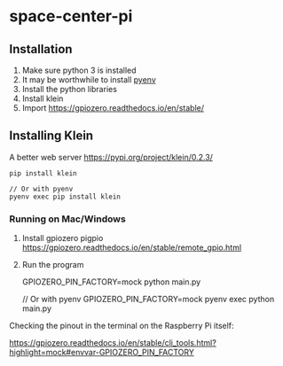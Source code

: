# space-center-pi

## Installation

1. Make sure python 3 is installed
1. It may be worthwhile to install [pyenv](https://github.com/pyenv/pyenv)
1. Install the python libraries
1. Install klein
1. Import https://gpiozero.readthedocs.io/en/stable/


## Installing Klein
A better web server https://pypi.org/project/klein/0.2.3/

    pip install klein

    // Or with pyenv
    pyenv exec pip install klein


### Running on Mac/Windows
1. Install gpiozero pigpio https://gpiozero.readthedocs.io/en/stable/remote_gpio.html
1. Run the program

    GPIOZERO_PIN_FACTORY=mock python main.py

    // Or with pyenv
    GPIOZERO_PIN_FACTORY=mock pyenv exec python main.py


Checking the pinout in the terminal on the Raspberry Pi itself:

https://gpiozero.readthedocs.io/en/stable/cli_tools.html?highlight=mock#envvar-GPIOZERO_PIN_FACTORY